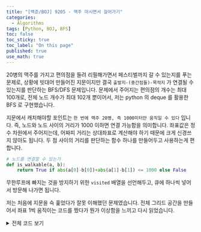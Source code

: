```yaml
---
title: "[백준/BOJ] 9205 - 맥주 마시면서 걸어가기"
categories:
  - Algorithms
tags: [Python, BOJ, BFS]
toc: false
toc_sticky: true
toc_label: "On this page"
published: true
use_math: true
---
```


20병의 맥주를 가지고 편의점을 들려 리필해가면서 페스티벌까지 갈 수 있는지를 푸는 문제로, 상황에 빗대어 만들어진 지문이지만 결국 `출발지-(중간점들)-목적지` 가 연결될 수 있는지를 판단하는 BFS/DFS 문제입니다. 문제에서 주어지는 편의점의 개수는 최대 100개로, 전체 노드 개수가 최대 102개 뿐이어서, 저는 python 의 deque 를 활용한 BFS 로 구현했습니다.

지문에서 캐치해야할 포인트는 `한 번에 맥주 20병, 즉 1000미터만 움직일 수 있다` 입니다. 즉, 노드와 노드 사이의 거리가 1000 이하면 연결 가능함을 의미합니다. 좌표값은 정수 차원에서 주어지는데, 어짜피 거리는 상대좌표로 계산해야 하기 때문에 크게 신경쓰지 않아도 됩니다. 두 점 사이의 거리를 판단하는 함수 하나를 만들어두고 사용하는게 편합니다.

``` python
# 노드를 연결할 수 있는가
def is_walkable(a, b):
    return True if abs(a[0]-b[0])+abs(a[1]-b[1]) <= 1000 else False
```

무한루프에 빠지는 것을 방지하기 위한 `visited` 배열을 선언해두고, 큐에 하나씩 넣어서 방문해 나가면 됩니다.

저는 처음에 지문을 슥 훑었다가 잘못 이해했던 문제였습니다. 전체 그리드 공간을 만들어서 좌표 1씩 움직이는 코드를 짰다가 뭔가 이상함을 느끼고 다시 읽었습니다.

<details markdown=1>
<summary markdown="span">전체 코드 보기</summary>

```python
import sys
from collections import deque


# 노드를 연결할 수 있는가
def is_walkable(a, b):
    return True if abs(a[0]-b[0])+abs(a[1]-b[1]) <= 1000 else False


T = int(sys.stdin.readline())
for _ in range(T):
    n = int(sys.stdin.readline())

    house = list(map(int, sys.stdin.readline().split()))
    cvs = [[0, 0] for _ in range(n)]
    for i in range(n):
        cvs[i] = list(map(int, sys.stdin.readline().split()))

    rf = list(map(int, sys.stdin.readline().split()))

    if is_walkable(house, rf):
        print('happy')
        continue

    _map = [] + [house] + cvs + [rf]
    _map.append(house)
    visited = [False for _ in range(n+2)]
    visited[0] = True
    q = deque([house])
    result = False
    while q:
        _next = q.popleft()
        if _next[0] == rf[0] and _next[1] == rf[1]:
            result = True
            break
        for i in range(n+2):
            if not visited[i] and is_walkable(_next, _map[i]):
                visited[i] = True
                q.append(_map[i])
    print('happy') if result else print('sad')
```

</details>